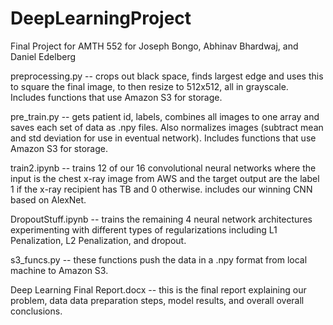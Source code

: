 # DeepLearningProject
Final Project for AMTH 552 for Joseph Bongo, Abhinav Bhardwaj, and Daniel Edelberg


preprocessing.py --                 crops out black space, finds largest edge and uses
                                    this to square the final image, to then resize to
                                    512x512, all in grayscale. Includes functions that 
                                    use Amazon S3 for storage.

pre_train.py --                     gets patient id, labels, combines all images to one
                                    array and saves each set of data as .npy files.
                                    Also normalizes images (subtract mean and std
                                    deviation for use in eventual network). Includes
                                    functions that use Amazon S3 for storage.

train2.ipynb --                     trains 12 of our 16 convolutional neural networks
                                    where the input is the chest x-ray image from AWS
                                    and the target output are the label 1 if the x-ray
                                    recipient has TB and 0 otherwise. includes our 
                                    winning CNN based on AlexNet.

DropoutStuff.ipynb --               trains the remaining 4 neural network architectures
                                    experimenting with different types of regularizations
                                    including L1 Penalization, L2 Penalization, and 
                                    dropout.

s3_funcs.py --                      these functions push the data in a .npy format from
                                    local machine to Amazon S3.

Deep Learning Final Report.docx --  this is the final report explaining our problem, data 
                                    data preparation steps, model results, and overall
                                    overall conclusions.
